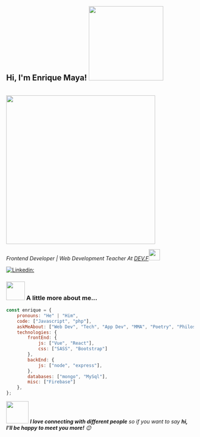<h2>
Hi, I'm Enrique Maya!
<img src="https://images-wixmp-ed30a86b8c4ca887773594c2.wixmp.com/i/7e37d55c-fda0-46cc-9f2e-76228177a8e4/d1iysgs-14e5b9e7-3985-4a85-898d-ead23192f641.gif" width="200">
</h2>
<br />
<img src="https://thumbs.gfycat.com/PointlessFrailBetafish-size_restricted.gif" width="400" />
<br />
<p>
  <em>
    Frontend Developer | Web Development Teacher At <a href="https://devf.la/">DEV.F</a><img src="https://media.giphy.com/media/WUlplcMpOCEmTGBtBW/giphy.gif" width="30"> 
  </em>
</p>

[![Linkedin: ](https://img.shields.io/badge/-Enrique-blue?style=flat-square&logo=Linkedin&logoColor=white&link=https://www.linkedin.com/in/enrique-maya-garcia-8407a4216/)](https://www.linkedin.com/in/enrique-maya-garcia-8407a4216/)

### <img src="https://media.giphy.com/media/VgCDAzcKvsR6OM0uWg/giphy.gif" width="50"> A little more about me...  

```javascript
const enrique = {
    pronouns: "He" | "Him",
    code: ["Javascript", "php"],
    askMeAbout: ["Web Dev", "Tech", "App Dev", "MMA", "Poetry", "Philosophy"],
    technologies: {
        frontEnd: {
            js: ["Vue", "React"],
            css: ["SASS", "Bootstrap"]
        },
        backEnd: {
            js: ["node", "express"],
        },
        databases: ["mongo", "MySql"],
        misc: ["Firebase"]
    },
};
```

<img src="https://media.giphy.com/media/LnQjpWaON8nhr21vNW/giphy.gif" width="60"> <em><b>I love connecting with different people</b> so if you want to say <b>hi, I'll be happy to meet you more!</b> 😊</em>
